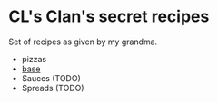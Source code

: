 # CL's Clan's secret recipes

Set of recipes as given by my grandma.

* pizzas
* [base](./pizzas/base.md)
* Sauces (TODO)
* Spreads (TODO)
